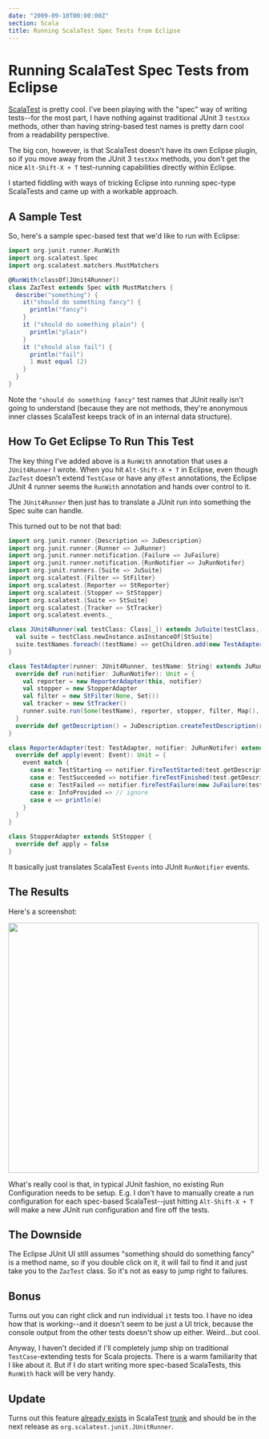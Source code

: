 ```yaml
---
date: "2009-09-10T00:00:00Z"
section: Scala
title: Running ScalaTest Spec Tests from Eclipse
---
```


Running ScalaTest Spec Tests from Eclipse
=========================================

[ScalaTest](http://www.artima.com/scalatest/) is pretty cool. I've been playing with the "spec" way of writing tests--for the most part, I have nothing against traditional JUnit 3 `testXxx` methods, other than having string-based test names is pretty darn cool from a readability perspective.

The big con, however, is that ScalaTest doesn't have its own Eclipse plugin, so if you move away from the JUnit 3 `testXxx` methods, you don't get the nice `Alt-Shift-X + T` test-running capabilities directly within Eclipse.

I started fiddling with ways of tricking Eclipse into running spec-type ScalaTests and came up with a workable approach.

A Sample Test
-------------

So, here's a sample spec-based test that we'd like to run with Eclipse:

```scala
import org.junit.runner.RunWith
import org.scalatest.Spec
import org.scalatest.matchers.MustMatchers

@RunWith(classOf[JUnit4Runner])
class ZazTest extends Spec with MustMatchers {
  describe("something") {
    it("should do something fancy") {
      println("fancy")
    }
    it ("should do something plain") {
      println("plain")
    }
    it ("should also fail") {
      println("fail")
      1 must equal (2)
    }
  }
}
```

Note the `"should do something fancy"` test names that JUnit really isn't going to understand (because they are not methods, they're anonymous inner classes ScalaTest keeps track of in an internal data structure).

How To Get Eclipse To Run This Test
-----------------------------------

The key thing I've added above is a `RunWith` annotation that uses a `JUnit4Runner` I wrote. When you hit `Alt-Shift-X + T` in Eclipse, even though `ZazTest` doesn't extend `TestCase` or have any `@Test` annotations, the Eclipse JUnit 4 runner seems the `RunWith` annotation and hands over control to it.

The `JUnit4Runner` then just has to translate a JUnit run into something the Spec suite can handle.

This turned out to be not that bad:

```scala
import org.junit.runner.{Description => JuDescription}
import org.junit.runner.{Runner => JuRunner}
import org.junit.runner.notification.{Failure => JuFailure}
import org.junit.runner.notification.{RunNotifier => JuRunNotifer}
import org.junit.runners.{Suite => JuSuite}
import org.scalatest.{Filter => StFilter}
import org.scalatest.{Reporter => StReporter}
import org.scalatest.{Stopper => StStopper}
import org.scalatest.{Suite => StSuite}
import org.scalatest.{Tracker => StTracker}
import org.scalatest.events._

class JUnit4Runner(val testClass: Class[_]) extends JuSuite(testClass, new java.util.ArrayList[JuRunner]()) {
  val suite = testClass.newInstance.asInstanceOf[StSuite]
  suite.testNames.foreach((testName) => getChildren.add(new TestAdapter(this, testName)))
}

class TestAdapter(runner: JUnit4Runner, testName: String) extends JuRunner {
  override def run(notifier: JuRunNotifer): Unit = {
    val reporter = new ReporterAdapter(this, notifier)
    val stopper = new StopperAdapter
    val filter = new StFilter(None, Set())
    val tracker = new StTracker()
    runner.suite.run(Some(testName), reporter, stopper, filter, Map(), None, tracker)
  }
  override def getDescription() = JuDescription.createTestDescription(runner.testClass, testName)
}

class ReporterAdapter(test: TestAdapter, notifier: JuRunNotifer) extends StReporter {
  override def apply(event: Event): Unit = {
    event match {
      case e: TestStarting => notifier.fireTestStarted(test.getDescription)
      case e: TestSucceeded => notifier.fireTestFinished(test.getDescription)
      case e: TestFailed => notifier.fireTestFailure(new JuFailure(test.getDescription, e.throwable.get))
      case e: InfoProvided => // ignore
      case e => println(e)
    }
  }
}

class StopperAdapter extends StStopper {
  override def apply = false
}
```

It basically just translates ScalaTest `Events` into JUnit `RunNotifier` events.

The Results
-----------

Here's a screenshot:

<a href="/images/screenshot-scalatest.png" border="0">
  <img src="/images/screenshot-scalatest.png" width="500" border="0">
</a>

What's really cool is that, in typical JUnit fashion, no existing Run Configuration needs to be setup. E.g. I don't have to manually create a run configuration for each spec-based ScalaTest--just hitting `Alt-Shift-X + T` will make a new JUnit run configuration and fire off the tests.

The Downside
------------

The Eclipse JUnit UI still assumes "something should do something fancy" is a method name, so if you double click on it, it will fail to find it and just take you to the `ZazTest`  class. So it's not as easy to jump right to failures.

Bonus
-----

Turns out you can right click and run individual `it` tests too. I have no idea how that is working--and it doesn't seem to be just a UI trick, because the console output from the other tests doesn't show up either. Weird...but cool.

Anyway, I haven't decided if I'll completely jump ship on traditional `TestCase`-extending tests for Scala projects. There is a warm familiarity that I like about it. But if I do start writing more spec-based ScalaTests, this `RunWith` hack will be very handy.

**Update**
----------

Turns out this feature [already exists](http://www.artima.com/forums/flat.jsp?forum=284&thread=254074) in ScalaTest [trunk](https://scalatest.dev.java.net/source/browse/scalatest/trunk/app/src/main/scala/org/scalatest/junit/JUnitRunner.scala?rev=1789&view=markup) and should be in the next release as `org.scalatest.junit.JUnitRunner`.









